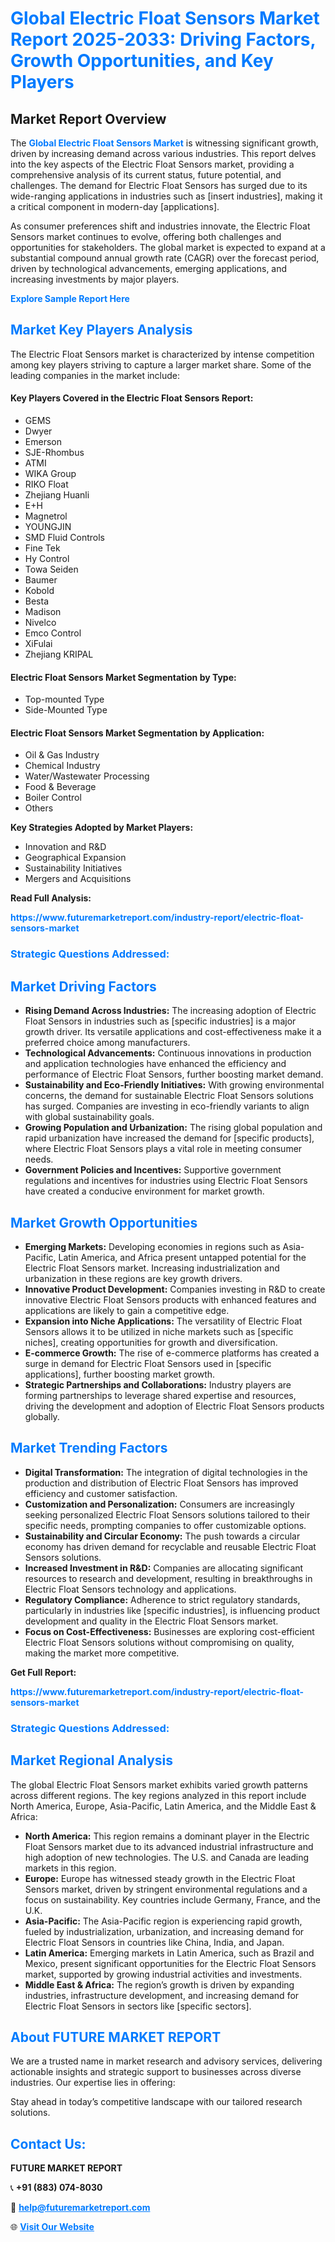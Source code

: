<h1 style="color: #007BFF;">Global Electric Float Sensors Market Report 2025-2033: Driving Factors, Growth Opportunities, and Key Players</h1>

<section id="overview">
<h2>Market Report Overview</h2>
<p>The <a href="https://www.futuremarketreport.com/industry-report/electric-float-sensors-market" style="color: #007BFF; text-decoration: none;"><strong>Global Electric Float Sensors Market</strong></a> is witnessing significant growth, driven by increasing demand across various industries. This report delves into the key aspects of the Electric Float Sensors market, providing a comprehensive analysis of its current status, future potential, and challenges. The demand for Electric Float Sensors has surged due to its wide-ranging applications in industries such as [insert industries], making it a critical component in modern-day [applications].</p>
<p>As consumer preferences shift and industries innovate, the Electric Float Sensors market continues to evolve, offering both challenges and opportunities for stakeholders. The global market is expected to expand at a substantial compound annual growth rate (CAGR) over the forecast period, driven by technological advancements, emerging applications, and increasing investments by major players.</p>
</section>

<section id="overview">
<p><a href="https://www.futuremarketreport.com/request-sample/reportId=81702" style="color: #007BFF; text-decoration: none;"><strong>Explore Sample Report Here</strong></a></p>
</section>

<section id="key-players">
<h2 style="color: #007BFF;">Market Key Players Analysis</h2>
<p>The Electric Float Sensors market is characterized by intense competition among key players striving to capture a larger market share. Some of the leading companies in the market include:</p>
<h4>Key Players Covered in the Electric Float Sensors Report:</h4>
<ul><li>GEMS</li><li>Dwyer</li><li>Emerson</li><li>SJE-Rhombus</li><li>ATMI</li><li>WIKA Group</li><li>RIKO Float</li><li>Zhejiang Huanli</li><li>E+H</li><li>Magnetrol</li><li>YOUNGJIN</li><li>SMD Fluid Controls</li><li>Fine Tek</li><li>Hy Control</li><li>Towa Seiden</li><li>Baumer</li><li>Kobold</li><li>Besta</li><li>Madison</li><li>Nivelco</li><li>Emco Control</li><li>XiFulai</li><li>Zhejiang KRIPAL</li></ul>
<h4>Electric Float Sensors Market Segmentation by Type:</h4>
<ul><li>Top-mounted Type</li><li>Side-Mounted Type</li></ul>

<h4>Electric Float Sensors Market Segmentation by Application:</h4>
<ul><li>Oil &amp; Gas Industry</li><li>Chemical Industry</li><li>Water/Wastewater Processing</li><li>Food &amp; Beverage</li><li>Boiler Control</li><li>Others</li></ul>
<p><strong>Key Strategies Adopted by Market Players:</strong></p>
<ul>
<li>Innovation and R&D</li>
<li>Geographical Expansion</li>
<li>Sustainability Initiatives</li>
<li>Mergers and Acquisitions</li>
</ul>
</section>

<section>
<p><strong>Read Full Analysis: </strong></p><a href="https://www.futuremarketreport.com/industry-report/electric-float-sensors-market" style="color: #007BFF; text-decoration: none;"><strong>https://www.futuremarketreport.com/industry-report/electric-float-sensors-market</strong></a>
<h3 style="color: #007BFF;">Strategic Questions Addressed:</h3>
</section>

<section id="driving-factors">
<h2 style="color: #007BFF;">Market Driving Factors</h2>
<ul>
<li><strong>Rising Demand Across Industries:</strong> The increasing adoption of Electric Float Sensors in industries such as [specific industries] is a major growth driver. Its versatile applications and cost-effectiveness make it a preferred choice among manufacturers.</li>
<li><strong>Technological Advancements:</strong> Continuous innovations in production and application technologies have enhanced the efficiency and performance of Electric Float Sensors, further boosting market demand.</li>
<li><strong>Sustainability and Eco-Friendly Initiatives:</strong> With growing environmental concerns, the demand for sustainable Electric Float Sensors solutions has surged. Companies are investing in eco-friendly variants to align with global sustainability goals.</li>
<li><strong>Growing Population and Urbanization:</strong> The rising global population and rapid urbanization have increased the demand for [specific products], where Electric Float Sensors plays a vital role in meeting consumer needs.</li>
<li><strong>Government Policies and Incentives:</strong> Supportive government regulations and incentives for industries using Electric Float Sensors have created a conducive environment for market growth.</li>
</ul>
</section>

<section id="growth-opportunities">
<h2 style="color: #007BFF;">Market Growth Opportunities</h2>
<ul>
<li><strong>Emerging Markets:</strong> Developing economies in regions such as Asia-Pacific, Latin America, and Africa present untapped potential for the Electric Float Sensors market. Increasing industrialization and urbanization in these regions are key growth drivers.</li>
<li><strong>Innovative Product Development:</strong> Companies investing in R&D to create innovative Electric Float Sensors products with enhanced features and applications are likely to gain a competitive edge.</li>
<li><strong>Expansion into Niche Applications:</strong> The versatility of Electric Float Sensors allows it to be utilized in niche markets such as [specific niches], creating opportunities for growth and diversification.</li>
<li><strong>E-commerce Growth:</strong> The rise of e-commerce platforms has created a surge in demand for Electric Float Sensors used in [specific applications], further boosting market growth.</li>
<li><strong>Strategic Partnerships and Collaborations:</strong> Industry players are forming partnerships to leverage shared expertise and resources, driving the development and adoption of Electric Float Sensors products globally.</li>
</ul>
</section>

<section id="trending-factors">
<h2 style="color: #007BFF;">Market Trending Factors</h2>
<ul>
<li><strong>Digital Transformation:</strong> The integration of digital technologies in the production and distribution of Electric Float Sensors has improved efficiency and customer satisfaction.</li>
<li><strong>Customization and Personalization:</strong> Consumers are increasingly seeking personalized Electric Float Sensors solutions tailored to their specific needs, prompting companies to offer customizable options.</li>
<li><strong>Sustainability and Circular Economy:</strong> The push towards a circular economy has driven demand for recyclable and reusable Electric Float Sensors solutions.</li>
<li><strong>Increased Investment in R&D:</strong> Companies are allocating significant resources to research and development, resulting in breakthroughs in Electric Float Sensors technology and applications.</li>
<li><strong>Regulatory Compliance:</strong> Adherence to strict regulatory standards, particularly in industries like [specific industries], is influencing product development and quality in the Electric Float Sensors market.</li>
<li><strong>Focus on Cost-Effectiveness:</strong> Businesses are exploring cost-efficient Electric Float Sensors solutions without compromising on quality, making the market more competitive.</li>
</ul>
</section>

<section>
<p><strong>Get Full Report: </strong></p><a href="https://www.futuremarketreport.com/industry-report/electric-float-sensors-market" style="color: #007BFF; text-decoration: none;"><strong>https://www.futuremarketreport.com/industry-report/electric-float-sensors-market</strong></a>
<h3 style="color: #007BFF;">Strategic Questions Addressed:</h3>
</section>


<section id="regional-analysis">
<h2 style="color: #007BFF;">Market Regional Analysis</h2>
<p>The global Electric Float Sensors market exhibits varied growth patterns across different regions. The key regions analyzed in this report include North America, Europe, Asia-Pacific, Latin America, and the Middle East & Africa:</p>
<ul>
<li><strong>North America:</strong> This region remains a dominant player in the Electric Float Sensors market due to its advanced industrial infrastructure and high adoption of new technologies. The U.S. and Canada are leading markets in this region.</li>
<li><strong>Europe:</strong> Europe has witnessed steady growth in the Electric Float Sensors market, driven by stringent environmental regulations and a focus on sustainability. Key countries include Germany, France, and the U.K.</li>
<li><strong>Asia-Pacific:</strong> The Asia-Pacific region is experiencing rapid growth, fueled by industrialization, urbanization, and increasing demand for Electric Float Sensors in countries like China, India, and Japan.</li>
<li><strong>Latin America:</strong> Emerging markets in Latin America, such as Brazil and Mexico, present significant opportunities for the Electric Float Sensors market, supported by growing industrial activities and investments.</li>
<li><strong>Middle East & Africa:</strong> The region’s growth is driven by expanding industries, infrastructure development, and increasing demand for Electric Float Sensors in sectors like [specific sectors].</li>
</ul>
</section>

<footer>
<h2 style="color: #007BFF;">About FUTURE MARKET REPORT</h2>
<p>We are a trusted name in market research and advisory services, delivering actionable insights and strategic support to businesses across diverse industries. Our expertise lies in offering:</p>

<p>Stay ahead in today’s competitive landscape with our tailored research solutions.</p>

<h2 style="color: #007BFF;">Contact Us:</h2>
<p><strong>FUTURE MARKET REPORT</strong></p>
<p>📞 <strong>+91 (883) 074-8030</strong></p>
<p>📧 <strong><a href="mailto:help@futuremarketreport.com" style="color: #007BFF;">help@futuremarketreport.com</a></strong></p>
<p>🌐 <strong><a href="https://www.futuremarketreport.com/" style="color: #007BFF;">Visit Our Website</a></strong></p>
</footer>